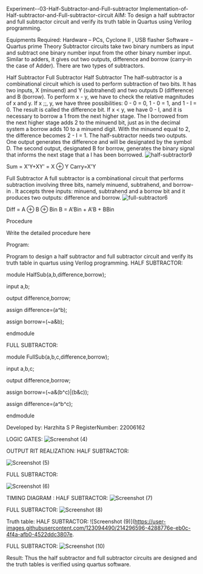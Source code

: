 Experiment--03-Half-Subtractor-and-Full-subtractor
Implementation-of-Half-subtractor-and-Full-subtractor-circuit
AIM:
To design a half subtractor and full subtractor circuit and verify its truth table in Quartus using Verilog programming.

Equipments Required:
Hardware – PCs, Cyclone II , USB flasher
Software – Quartus prime
Theory
Subtractor circuits take two binary numbers as input and subtract one binary number input from the other binary number input. Similar to adders, it gives out two outputs, difference and borrow (carry-in the case of Adder). There are two types of subtractors.

Half Subtractor Full Subtractor
Half Subtractor
The half-subtractor is a combinational circuit which is used to perform subtraction of two bits. It has two inputs, X (minuend) and Y (subtrahend) and two outputs D (difference) and B (borrow). To perform x - y, we have to check the relative magnitudes of x and y. If x ;;, y, we have three possibilities: 0 - 0 = 0, 1 - 0 = 1, and 1 - I = 0. The result is called the difference bit. If x < y, we have 0 - I, and it is necessary to borrow a 1 from the next higher stage. The I borrowed from the next higher stage adds 2 to the minuend bit, just as in the decimal system a borrow adds 10 to a minuend digit. With the minuend equal to 2, the difference becomes 2 - I = 1. The half-subtractor needs two outputs. One output generates the difference and will be designated by the symbol D. The second output, designated B for borrow, generates the binary signal that informs the next stage that a I has been borrowed.
![half-subtractor9](https://user-images.githubusercontent.com/36288975/166112538-58c3bc7c-ee5d-4e6a-ac8d-8e8328efe27a.png)


Sum = X'Y+XY' = X ⊕ Y
Carry=X'Y

Full Subtractor
A full subtractor is a combinational circuit that performs subtraction involving three bits, namely minuend, subtrahend, and borrow-in . It accepts three inputs: minuend, subtrahend and a borrow bit and it produces two outputs: difference and borrow. 
![full-subtractor6](https://user-images.githubusercontent.com/36288975/166112541-24c68359-3de8-4674-ae22-8272ffc385ed.png)


Diff = A ⊕ B ⊕ Bin B = A'Bin + A'B + BBin

Procedure



Write the detailed procedure here 


Program:

Program to design a half subtractor and full subtractor circuit and verify its truth table in quartus using Verilog programming.
HALF SUBTRACTOR:

module HalfSub(a,b,difference,borrow);

input a,b;

output difference,borrow;

assign difference=(a^b);

assign borrow=(~a&b);

endmodule

FULL SUBTRACTOR:

module FullSub(a,b,c,difference,borrow);

input a,b,c;

output difference,borrow;

assign borrow=(~a&(b^c)|(b&c));

assign difference=(a^b^c);

endmodule

Developed by: Harzhita S P
RegisterNumber:  22006162

LOGIC GATES:
![Screenshot (4)](https://user-images.githubusercontent.com/123094490/214295596-316ef95f-8d74-4808-abdd-1a176d2ec35e.png)

OUTPUT RIT REALIZATION:
HALF SUBTRACTOR:

![Screenshot (5)](https://user-images.githubusercontent.com/123094490/214295673-1f7b5d76-b3db-4373-87cc-f2a147125697.png)

FULL SUBTRACTOR:

![Screenshot (6)](https://user-images.githubusercontent.com/123094490/214295710-466617d1-28d5-4992-b05a-9673acae5608.png)

TIMING DIAGRAM :
HALF SUBTRACTOR:
![Screenshot (7)](https://user-images.githubusercontent.com/123094490/214295785-521b0e00-4621-4ddf-88f4-7782cd03ba0e.png)

FULL SUBTRACTOR:
![Screenshot (8)](https://user-images.githubusercontent.com/123094490/214295800-4f9c6758-00ed-435d-853d-4e2334c019d2.png)

Truth table:
HALF SUBTRACTOR:
![Screenshot (9)](https://user-images.githubusercontent.com/123094490/214296596-4288776e-eb0c-4f4a-afb0-4522ddc3807e.


FULL SUBTRACTOR:
![Screenshot (10)](https://user-images.githubusercontent.com/123094490/214296973-20fa28e8-1d0b-4abe-937f-a67741346ac4.png)


Result:
Thus the half subtractor and full subtractor circuits are designed and the truth tables is verified using quartus software.
